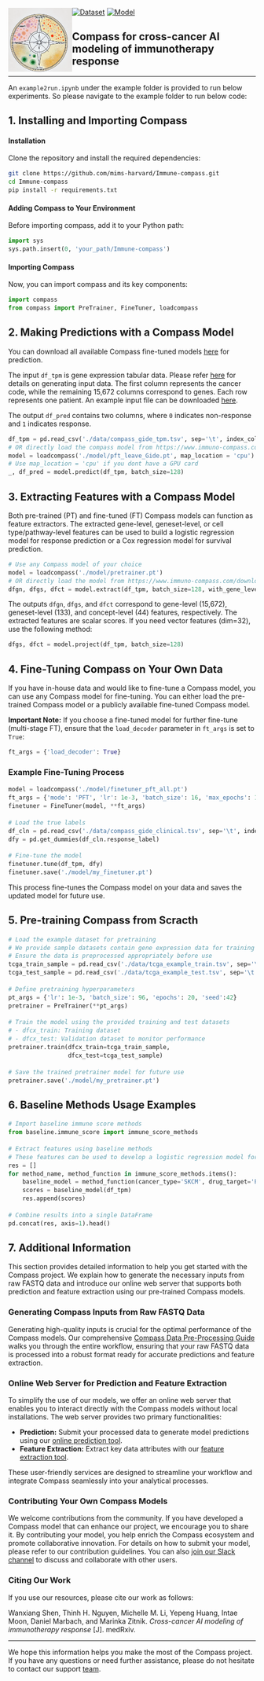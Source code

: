 <a href="url"><img src="./misc/compass_logo.png" align="left" height="130" width="130" ></a>


[![Dataset](https://img.shields.io/badge/datasets-donwload-green)](https://www.immuno-compass.com/download/)
[![Model](https://img.shields.io/badge/models-donwload-blue)](https://www.immuno-compass.com/download/)


## Compass for cross-cancer AI modeling of immunotherapy response

-----

An `example2run.ipynb` under the example folder is provided to run below experiments. So please navigate to the example folder to run below code:


## 1. Installing and Importing Compass

#### Installation
Clone the repository and install the required dependencies:
```bash
git clone https://github.com/mims-harvard/Immune-compass.git
cd Immune-compass
pip install -r requirements.txt
```

#### Adding Compass to Your Environment
Before importing compass, add it to your Python path:
```python
import sys
sys.path.insert(0, 'your_path/Immune-compass')
```

#### Importing Compass
Now, you can import compass and its key components:
```python
import compass
from compass import PreTrainer, FineTuner, loadcompass
```

## 2. Making Predictions with a Compass Model

You can download all available Compass fine-tuned models [here](https://www.immuno-compass.com/download/) for prediction.

The input `df_tpm` is gene expression tabular data. Please refer [here](https://www.immuno-compass.com/help/index.html#section1) for details on generating input data. The first column represents the cancer code, while the remaining 15,672 columns correspond to genes. Each row represents one patient. An example input file can be downloaded [here](https://www.immuno-compass.com/download/other/compass_gide_tpm.tsv).

The output `df_pred` contains two columns, where `0` indicates non-response and `1` indicates response.

```python
df_tpm = pd.read_csv('./data/compass_gide_tpm.tsv', sep='\t', index_col=0)
# OR directly load the compass model from https://www.immuno-compass.com/download/model/LOCO/pft_leave_Gide.pt 
model = loadcompass('./model/pft_leave_Gide.pt', map_location = 'cpu')
# Use map_location = 'cpu' if you dont have a GPU card
_, df_pred = model.predict(df_tpm, batch_size=128)
```



## 3. Extracting Features with a Compass Model

Both pre-trained (PT) and fine-tuned (FT) Compass models can function as feature extractors. The extracted gene-level, geneset-level, or cell type/pathway-level features can be used to build a logistic regression model for response prediction or a Cox regression model for survival prediction.

```python
# Use any Compass model of your choice
model = loadcompass('./model/pretrainer.pt') 
# OR directly load the model from https://www.immuno-compass.com/download/model/pretrainer.pt 
dfgn, dfgs, dfct = model.extract(df_tpm, batch_size=128, with_gene_level=True)
```

The outputs `dfgn`, `dfgs`, and `dfct` correspond to gene-level (15,672), geneset-level (133), and concept-level (44) features, respectively. The extracted features are scalar scores. If you need vector features (dim=32), use the following method:

```python
dfgs, dfct = model.project(df_tpm, batch_size=128)
```



## 4. Fine-Tuning Compass on Your Own Data

If you have in-house data and would like to fine-tune a Compass model, you can use any Compass model for fine-tuning. You can either load the pre-trained Compass model or a publicly available fine-tuned Compass model.

**Important Note:** If you choose a fine-tuned model for further fine-tune (multi-stage FT), ensure that the `load_decoder` parameter in `ft_args` is set to `True`:
```python
ft_args = {'load_decoder': True}
```

### Example Fine-Tuning Process
```python
model = loadcompass('./model/finetuner_pft_all.pt')  
ft_args = {'mode': 'PFT', 'lr': 1e-3, 'batch_size': 16, 'max_epochs': 100, 'load_decoder': True}
finetuner = FineTuner(model, **ft_args)

# Load the true labels
df_cln = pd.read_csv('./data/compass_gide_clinical.tsv', sep='\t', index_col=0)
dfy = pd.get_dummies(df_cln.response_label)

# Fine-tune the model
finetuner.tune(df_tpm, dfy)
finetuner.save('./model/my_finetuner.pt')
```
This process fine-tunes the Compass model on your data and saves the updated model for future use.




## 5. Pre-training Compass from Scracth
```python
# Load the example dataset for pretraining
# We provide sample datasets contain gene expression data for training and testing
# Ensure the data is preprocessed appropriately before use
tcga_train_sample = pd.read_csv('./data/tcga_example_train.tsv', sep='\t', index_col=0)
tcga_test_sample = pd.read_csv('./data/tcga_example_test.tsv', sep='\t', index_col=0)

# Define pretraining hyperparameters
pt_args = {'lr': 1e-3, 'batch_size': 96, 'epochs': 20, 'seed':42}
pretrainer = PreTrainer(**pt_args)

# Train the model using the provided training and test datasets
# - dfcx_train: Training dataset
# - dfcx_test: Validation dataset to monitor performance
pretrainer.train(dfcx_train=tcga_train_sample,
                 dfcx_test=tcga_test_sample)

# Save the trained pretrainer model for future use
pretrainer.save('./model/my_pretrainer.pt')
```



## 6. Baseline Methods Usage Examples

```python
# Import baseline immune score methods
from baseline.immune_score import immune_score_methods

# Extract features using baseline methods
# These features can be used to develop a logistic regression model for response prediction
res = []
for method_name, method_function in immune_score_methods.items():
    baseline_model = method_function(cancer_type='SKCM', drug_target='PD1')
    scores = baseline_model(df_tpm)
    res.append(scores)

# Combine results into a single DataFrame
pd.concat(res, axis=1).head()
```




## 7. Additional Information

This section provides detailed information to help you get started with the Compass project. We explain how to generate the necessary inputs from raw FASTQ data and introduce our online web server that supports both prediction and feature extraction using our pre-trained Compass models.

### Generating Compass Inputs from Raw FASTQ Data

Generating high-quality inputs is crucial for the optimal performance of the Compass models. Our comprehensive [Compass Data Pre-Processing Guide](https://www.immuno-compass.com/help/index.html) walks you through the entire workflow, ensuring that your raw FASTQ data is processed into a robust format ready for accurate predictions and feature extraction.

### Online Web Server for Prediction and Feature Extraction

To simplify the use of our models, we offer an online web server that enables you to interact directly with the Compass models without local installations. The web server provides two primary functionalities:

- **Prediction:** Submit your processed data to generate model predictions using our [online prediction tool](https://www.immuno-compass.com/predict).
- **Feature Extraction:** Extract key data attributes with our [feature extraction tool](https://www.immuno-compass.com/extract).

These user-friendly services are designed to streamline your workflow and integrate Compass seamlessly into your analytical processes.

### Contributing Your Own Compass Models

We welcome contributions from the community. If you have developed a Compass model that can enhance our project, we encourage you to share it. By contributing your model, you help enrich the Compass ecosystem and promote collaborative innovation. For details on how to submit your model, please refer to our contribution guidelines. You can also [join our Slack channel](https://join.slack.com/t/immuno-compass/shared_invite/zt-2znjho738-YZOfLEGLNEH5eH_0W1TmQg) to discuss and collaborate with other users.

### Citing Our Work

If you use our resources, please cite our work as follows:

Wanxiang Shen, Thinh H. Nguyen, Michelle M. Li, Yepeng Huang, Intae Moon, Daniel Marbach, and Marinka Zitnik. *Cross-cancer AI modeling of immunotherapy response* [J]. medRxiv.

---

We hope this information helps you make the most of the Compass project. If you have any questions or need further assistance, please do not hesitate to contact our support [team](https://www.immuno-compass.com/contact/index.html).
